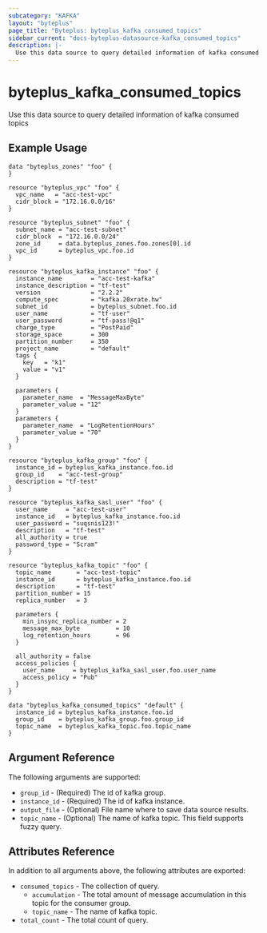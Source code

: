 ```yaml
---
subcategory: "KAFKA"
layout: "byteplus"
page_title: "Byteplus: byteplus_kafka_consumed_topics"
sidebar_current: "docs-byteplus-datasource-kafka_consumed_topics"
description: |-
  Use this data source to query detailed information of kafka consumed topics
---
```

# byteplus_kafka_consumed_topics
Use this data source to query detailed information of kafka consumed topics
## Example Usage
```hcl
data "byteplus_zones" "foo" {
}

resource "byteplus_vpc" "foo" {
  vpc_name   = "acc-test-vpc"
  cidr_block = "172.16.0.0/16"
}

resource "byteplus_subnet" "foo" {
  subnet_name = "acc-test-subnet"
  cidr_block  = "172.16.0.0/24"
  zone_id     = data.byteplus_zones.foo.zones[0].id
  vpc_id      = byteplus_vpc.foo.id
}

resource "byteplus_kafka_instance" "foo" {
  instance_name        = "acc-test-kafka"
  instance_description = "tf-test"
  version              = "2.2.2"
  compute_spec         = "kafka.20xrate.hw"
  subnet_id            = byteplus_subnet.foo.id
  user_name            = "tf-user"
  user_password        = "tf-pass!@q1"
  charge_type          = "PostPaid"
  storage_space        = 300
  partition_number     = 350
  project_name         = "default"
  tags {
    key   = "k1"
    value = "v1"
  }

  parameters {
    parameter_name  = "MessageMaxByte"
    parameter_value = "12"
  }
  parameters {
    parameter_name  = "LogRetentionHours"
    parameter_value = "70"
  }
}

resource "byteplus_kafka_group" "foo" {
  instance_id = byteplus_kafka_instance.foo.id
  group_id    = "acc-test-group"
  description = "tf-test"
}

resource "byteplus_kafka_sasl_user" "foo" {
  user_name     = "acc-test-user"
  instance_id   = byteplus_kafka_instance.foo.id
  user_password = "suqsnis123!"
  description   = "tf-test"
  all_authority = true
  password_type = "Scram"
}

resource "byteplus_kafka_topic" "foo" {
  topic_name       = "acc-test-topic"
  instance_id      = byteplus_kafka_instance.foo.id
  description      = "tf-test"
  partition_number = 15
  replica_number   = 3

  parameters {
    min_insync_replica_number = 2
    message_max_byte          = 10
    log_retention_hours       = 96
  }

  all_authority = false
  access_policies {
    user_name     = byteplus_kafka_sasl_user.foo.user_name
    access_policy = "Pub"
  }
}

data "byteplus_kafka_consumed_topics" "default" {
  instance_id = byteplus_kafka_instance.foo.id
  group_id    = byteplus_kafka_group.foo.group_id
  topic_name  = byteplus_kafka_topic.foo.topic_name
}
```
## Argument Reference
The following arguments are supported:
* `group_id` - (Required) The id of kafka group.
* `instance_id` - (Required) The id of kafka instance.
* `output_file` - (Optional) File name where to save data source results.
* `topic_name` - (Optional) The name of kafka topic. This field supports fuzzy query.

## Attributes Reference
In addition to all arguments above, the following attributes are exported:
* `consumed_topics` - The collection of query.
    * `accumulation` - The total amount of message accumulation in this topic for the consumer group.
    * `topic_name` - The name of kafka topic.
* `total_count` - The total count of query.



